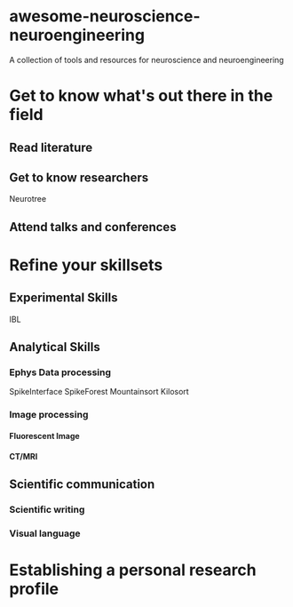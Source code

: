 # awesome-neuroscience-neuroengineering
A collection of tools and resources for neuroscience and neuroengineering



# Get to know what's out there in the field 
## Read literature

## Get to know researchers
Neurotree

## Attend talks and conferences


# Refine your skillsets
## Experimental Skills
IBL 

## Analytical Skills
### Ephys Data processing 
SpikeInterface
SpikeForest
Mountainsort
Kilosort



### Image processing
#### Fluorescent Image
#### CT/MRI




## Scientific communication 

### Scientific writing 

### Visual language



# Establishing a personal research profile
